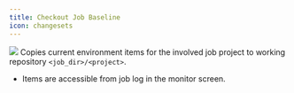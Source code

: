 ```yaml
---
title: Checkout Job Baseline
icon: changesets
---
```


<img src="/static/images/icons/changesets.png" /> Copies current environment items for the involved job project to working repository `<job_dir>/<project>`. 

* Items are accessible from job log in the monitor screen.


